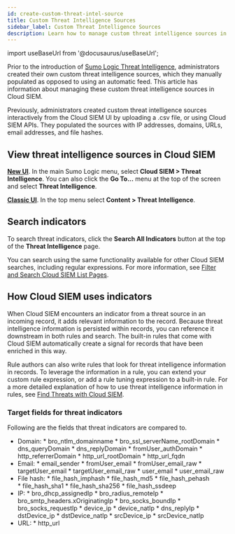 ```yaml
---
id: create-custom-threat-intel-source
title: Custom Threat Intelligence Sources
sidebar_label: Custom Threat Intelligence Sources
description: Learn how to manage custom threat intelligence sources in Cloud SIEM.
---
```


import useBaseUrl from '@docusaurus/useBaseUrl';

Prior to the introduction of [Sumo Logic Threat Intelligence](/docs/security/threat-intelligence), administrators created their own custom threat intelligence sources, which they manually populated as opposed to using an automatic feed. This article has information about managing these custom threat intelligence sources in Cloud SIEM. 

Previously, administrators created custom threat intelligence sources interactively from the Cloud SIEM UI by uploading a .csv file, or using Cloud SIEM APIs. They populated the sources with IP addresses, domains, URLs, email addresses, and file hashes.

## View threat intelligence sources in Cloud SIEM

[**New UI**](/docs/get-started/sumo-logic-ui). In the main Sumo Logic menu, select **Cloud SIEM > Threat Intelligence**. You can also click the **Go To...** menu at the top of the screen and select **Threat Intelligence**.

[**Classic UI**](/docs/get-started/sumo-logic-ui-classic). In the top menu select **Content > Threat Intelligence**.

## Search indicators

To search threat indicators, click the **Search All Indicators** button at the top of the **Threat Intelligence** page. 

You can search using the same functionality available for other Cloud SIEM searches, including regular expressions. For more information, see [Filter and Search Cloud SIEM List Pages](/docs/cse/administration/filter-search).

## How Cloud SIEM uses indicators

When Cloud SIEM encounters an indicator from a threat source in an incoming record, it adds relevant information to the record. Because threat intelligence information is persisted within records, you can reference it downstream in both rules and search. The built-in rules that come with Cloud SIEM automatically create a signal for records that have been enriched in this way.

Rule authors can also write rules that look for threat intelligence information in records. To leverage the information in a rule, you can extend your custom rule expression, or add a rule tuning expression to a built-in rule. For a more detailed explanation of how to use threat intelligence information in rules, see [Find Threats with Cloud SIEM](/docs/security/threat-intelligence/threat-indicators-in-cloud-siem/).

### Target fields for threat indicators

Following are the fields that threat indicators are compared to. 

* Domain:
      * bro_ntlm_domainname
      * bro_ssl_serverName_rootDomain
      * dns_queryDomain
      * dns_replyDomain
      * fromUser_authDomain
      * http_referrerDomain
      * http_url_rootDomain
      * http_url_fqdn
* Email:
      * email_sender
      * fromUser_email
      * fromUser_email_raw
      * targetUser_email
      * targetUser_email_raw
      * user_email
      * user_email_raw
* File hash:
      * file_hash_imphash
      * file_hash_md5
      * file_hash_pehash  
      * file_hash_sha1
      * file_hash_sha256
      * file_hash_ssdeep
* IP:
      * bro_dhcp_assignedIp
      * bro_radius_remoteIp
      * bro_smtp_headers.xOriginatingIp
      * bro_socks_boundIp
      * bro_socks_requestIp
      * device_ip
      * device_natIp
      * dns_replyIp
      * dstDevice_ip
      * dstDevice_natIp
      * srcDevice_ip
      * srcDevice_natIp
* URL:
      * http_url

